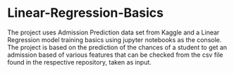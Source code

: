 # Linear-Regression-Basics
The project uses Admission Prediction data set from Kaggle and a Linear Regression model training basics using jupyter notebooks 
as the console. The project is based on the prediction of the chances of a student to get an admission based of various features that can be checked from the csv file found in the respective repository, taken as input.
